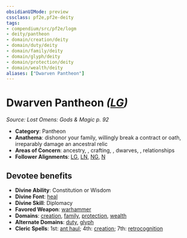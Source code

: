 ```yaml
---
obsidianUIMode: preview
cssclass: pf2e,pf2e-deity
tags:
- compendium/src/pf2e/logm
- deity/pantheon
- domain/creation/deity
- domain/duty/deity
- domain/family/deity
- domain/glyph/deity
- domain/protection/deity
- domain/wealth/deity
aliases: ["Dwarven Pantheon"]
---
```

# Dwarven Pantheon *([LG](/rules/traits/lawful-goo-b1.md))*  
*Source: Lost Omens: Gods & Magic p. 92*  

- **Category**: Pantheon
- **Anathema**: dishonor your family, willingly break a contract or oath, irreparably damage an ancestral relic
- **Areas of Concern**: ancestry, , crafting, , dwarves, , relationships
- **Follower Alignments**: [LG](/rules/traits/lawful-goo-b1.md), [LN](/rules/traits/lawful-neutral-b1.md), [NG](/rules/traits/neutral-good-b1.md), [N](/rules/traits/neutral-b1.md)

## Devotee benefits

- **Divine Ability**: Constitution or Wisdom
- **Divine Font**: [heal](/compendium/spells/heal.md)
- **Divine Skill**: Diplomacy
- **Favored Weapon**: [warhammer](/compendium/equipment/items/warhammer.md)
- **Domains**: [creation](/compendium/setting/domains.md#Creation), [family](/compendium/setting/domains.md#Family), [protection](/compendium/setting/domains.md#Protection), [wealth](/compendium/setting/domains.md#Wealth)
- **Alternate Domains**: [duty](/compendium/setting/domains.md#Duty), [glyph](/compendium/setting/domains.md#Glyph)
- **Cleric Spells**: 1st: [ant haul](/compendium/spells/ant-haul.md); 4th: [creation](/compendium/spells/creation.md); 7th: [retrocognition](/compendium/spells/retrocognition.md)